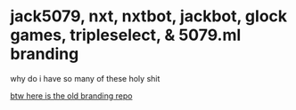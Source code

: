 # jack5079, nxt, nxtbot, jackbot, glock games, tripleselect, & 5079.ml branding

why do i have so many of these holy shit

[btw here is the old branding repo](https://github.com/Jack5079/branding/tree/060c5cae56a122726d5139d5eb4ec17180f0e370)
